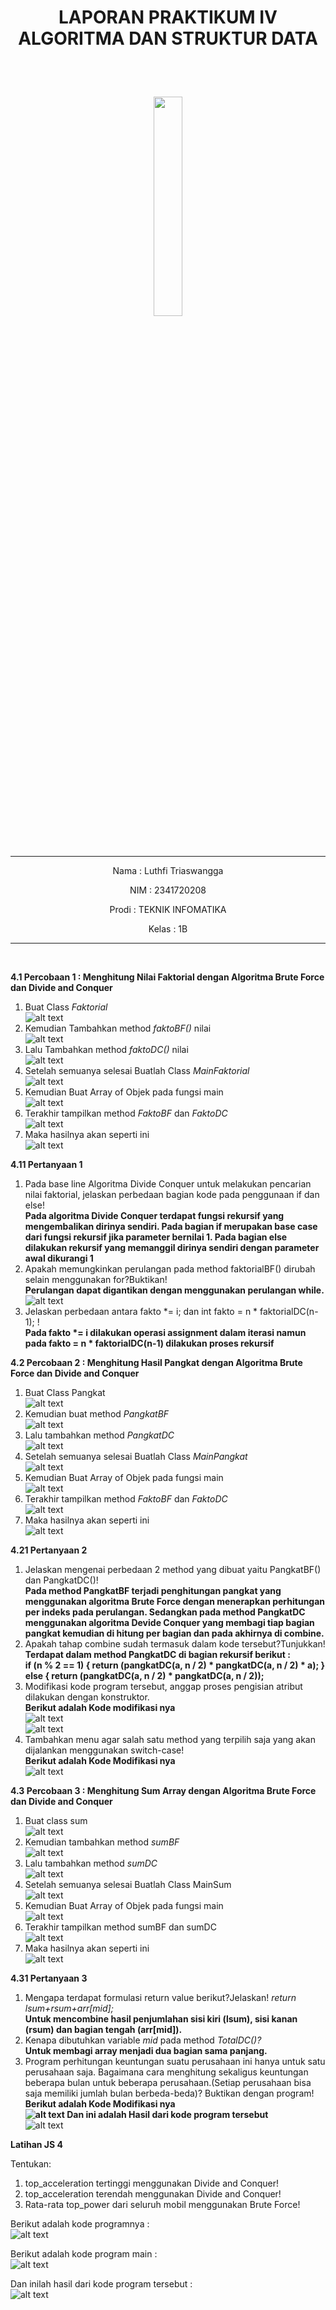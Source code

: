 # <p align ="center">  LAPORAN PRAKTIKUM IV ALGORITMA DAN STRUKTUR DATA </p> 
<br><br>

<p align="center">
   <img src="https://static.wikia.nocookie.net/logopedia/images/8/8a/Politeknik_Negeri_Malang.png/revision/latest?cb=20190922202558" width="30%"> </p>

<br>

<hr>
<p align = "center"> Nama  : Luthfi Triaswangga </p>
<p align = "center"> NIM   : 2341720208 </p>
<p align = "center"> Prodi : TEKNIK INFOMATIKA</p>
<p align = "center"> Kelas : 1B </p>
<hr><br>

<b>4.1 Percobaan 1 : Menghitung Nilai Faktorial dengan Algoritma Brute Force dan Divide and Conquer </b>

1. Buat Class <i>Faktorial</i><br>
![alt text](image.png)
2. Kemudian Tambahkan method <i>faktoBF()</i> nilai<br>
![alt text](image-1.png)
3. Lalu Tambahkan method <i>faktoDC()</i> nilai<br>
![alt text](image-2.png)
4. Setelah semuanya selesai Buatlah Class <i>MainFaktorial</i><br>
![alt text](image-3.png)
5. Kemudian Buat Array of Objek pada fungsi main<br>
![alt text](image-5.png)
6. Terakhir tampilkan method <i>FaktoBF</i> dan <i>FaktoDC</i><br>
![alt text](image-4.png)
7. Maka hasilnya akan seperti ini<br>
![alt text](image-6.png)

<b>4.11 Pertanyaan 1</b>

1. Pada base line Algoritma Divide Conquer untuk melakukan pencarian nilai faktorial, jelaskan
perbedaan bagian kode pada penggunaan if dan else!<br><b>
Pada algoritma Divide Conquer terdapat fungsi rekursif yang mengembalikan dirinya sendiri. Pada bagian if merupakan base case dari fungsi rekursif jika parameter bernilai 1. Pada bagian else dilakukan rekursif yang memanggil dirinya sendiri dengan parameter awal dikurangi 1</b>
2. Apakah memungkinkan perulangan pada method faktorialBF() dirubah selain menggunakan
for?Buktikan!<br><b>
Perulangan dapat digantikan dengan menggunakan perulangan while.</b><br>
![alt text](image-24.png)
3. Jelaskan perbedaan antara fakto *= i; dan int fakto = n * faktorialDC(n-1); !<br><b>
Pada fakto *= i dilakukan operasi assignment dalam iterasi namun pada fakto = n * faktorialDC(n-1) dilakukan proses rekursif</b>

<b>4.2 Percobaan 2 : Menghitung Hasil Pangkat dengan Algoritma Brute Force dan Divide and Conquer</b>

1. Buat Class Pangkat<br>
![alt text](image-7.png)
2. Kemudian buat method <i>PangkatBF</i><br>
![alt text](image-8.png)
3. Lalu tambahkan method <i>PangkatDC</i><br>
![alt text](image-9.png)
4. Setelah semuanya selesai Buatlah Class <i>MainPangkat</i><br>
![alt text](image-10.png)
5. Kemudian Buat Array of Objek pada fungsi main<br>
![alt text](image-11.png)
6. Terakhir tampilkan method <i>FaktoBF</i> dan <i>FaktoDC</i><br>
![alt text](image-12.png)
7. Maka hasilnya akan seperti ini<br>
![alt text](image-13.png)

<b>4.21 Pertanyaan 2</b>

1. Jelaskan mengenai perbedaan 2 method yang dibuat yaitu PangkatBF() dan PangkatDC()!<br><b>
Pada method PangkatBF terjadi penghitungan pangkat yang menggunakan algoritma Brute Force dengan menerapkan perhitungan per indeks pada perulangan. Sedangkan pada method PangkatDC menggunakan algoritma Devide Conquer yang membagi tiap bagian pangkat kemudian di hitung per bagian dan pada akhirnya di combine.</b>
2. Apakah tahap combine sudah termasuk dalam kode tersebut?Tunjukkan!<br><b>
Terdapat dalam method PangkatDC di bagian rekursif berikut :<br>
if (n % 2 == 1) { return (pangkatDC(a, n / 2) * pangkatDC(a, n / 2) * a); } else { return (pangkatDC(a, n / 2) * pangkatDC(a, n / 2));</b>
3. Modifikasi kode program tersebut, anggap proses pengisian atribut dilakukan dengan
konstruktor.<br><b>
Berikut adalah Kode modifikasi nya<br></b>
![alt text](image-25.png)<br>
![alt text](image-26.png)
4. Tambahkan menu agar salah satu method yang terpilih saja yang akan dijalankan menggunakan
switch-case!<br><b>
Berikut adalah Kode Modifikasi nya<br></b>
![alt text](image-27.png)


<b>4.3 Percobaan 3 : Menghitung Sum Array dengan Algoritma Brute Force dan Divide and Conquer</b>

1. Buat class sum<br>
![alt text](image-14.png)
2. Kemudian tambahkan method <i>sumBF</i><br>
![alt text](image-15.png)
3. Lalu tambahkan method <i>sumDC</i><br>
![alt text](image-16.png)
4. Setelah semuanya selesai Buatlah Class MainSum<br>
![alt text](image-17.png)
5. Kemudian Buat Array of Objek pada fungsi main<br>
![alt text](image-18.png)
6. Terakhir tampilkan method sumBF dan sumDC<br>
![alt text](image-19.png)
7. Maka hasilnya akan seperti ini<br>
![alt text](image-20.png)

<b>4.31 Pertanyaan 3</b>
1. Mengapa terdapat formulasi return value berikut?Jelaskan! <i>return lsum+rsum+arr[mid];</i><br><b>
Untuk mencombine hasil penjumlahan sisi kiri (lsum), sisi kanan (rsum) dan bagian tengah (arr[mid]).</b>
2. Kenapa dibutuhkan variable <i>mid</i> pada method <i>TotalDC()?</i><br><b>
Untuk membagi array menjadi dua bagian sama panjang.</b>
3. Program perhitungan keuntungan suatu perusahaan ini hanya untuk satu perusahaan saja.
Bagaimana cara menghitung sekaligus keuntungan beberapa bulan untuk beberapa
perusahaan.(Setiap perusahaan bisa saja memiliki jumlah bulan berbeda-beda)? Buktikan
dengan program!<br><b>
Berikut adalah Kode Modifikasi nya<br>
![alt text](image-28.png)
Dan ini adalah Hasil dari kode program tersebut</b><br>
![alt text](image-29.png)

<b>Latihan JS 4</b>

Tentukan:
1. top_acceleration tertinggi menggunakan Divide and Conquer!
2. top_acceleration terendah menggunakan Divide and Conquer!
3. Rata-rata top_power dari seluruh mobil menggunakan Brute Force!

Berikut adalah kode programnya : <br>
![alt text](image-21.png)

Berikut adalah kode program main : <br>
![alt text](image-22.png)

Dan inilah hasil dari kode program tersebut :<br>
![alt text](image-23.png)